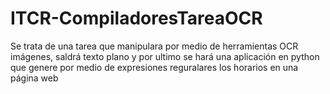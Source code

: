 # ITCR-CompiladoresTareaOCR
Se trata de una tarea que manipulara por medio de herramientas OCR imágenes, saldrá texto plano y por ultimo se hará una aplicación en python que genere por medio de expresiones reguralares los horarios en una página web
